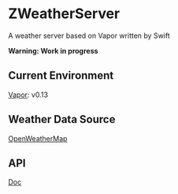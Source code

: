# ZWeatherServer
A weather server based on Vapor written by Swift

**Warning: Work in progress**

## Current Environment

[Vapor](https://github.com/qutheory/vapor): v0.13

## Weather Data Source

[OpenWeatherMap](http://openweathermap.org/api)

## API

[Doc](Server/Doc/README.md)
